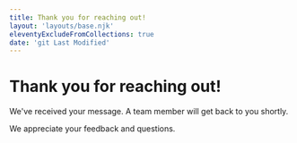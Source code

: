 ```yaml
---
title: Thank you for reaching out!
layout: 'layouts/base.njk'
eleventyExcludeFromCollections: true
date: 'git Last Modified'
---
```


# Thank you for reaching out!

We've received your message. A team member will get back to you shortly.

We appreciate your feedback and questions.
